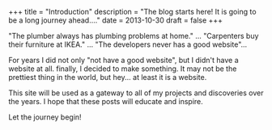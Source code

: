 +++
title = "Introduction"
description = "The blog starts here!  It is going to be a long journey ahead...."
date = 2013-10-30
draft = false
+++

"The plumber always has plumbing problems at home." ... "Carpenters buy their furniture at IKEA." ... "The developers never has a good website"...

For years I did not only "not have a good website", but I didn't have a website at all.  finally, I decided to make something.  It may not be the prettiest thing in the world, but hey... at least it is a website.

This site will be used as a gateway to all of my projects and discoveries over the years.  I hope that these posts will educate and inspire.

Let the journey begin!
